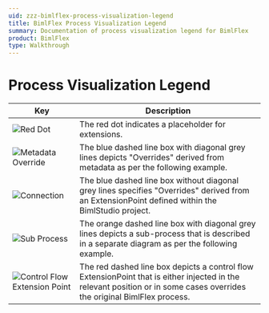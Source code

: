 ```yaml
---
uid: zzz-bimlflex-process-visualization-legend
title: BimlFlex Process Visualization Legend
summary: Documentation of process visualization legend for BimlFlex
product: BimlFlex
type: Walkthrough
---
```

# Process Visualization Legend

<!-- TODO: Delete-->

|Key|Description|
|--- |--- |
|<img src="images/bimlflex-ss-v5-legend-red-dot.png" alt="Red Dot" />|The red dot indicates a placeholder for extensions.|
|<img src="images/bimlflex-ss-v5-legend-metadata-override.png" alt="Metadata Override" />|The blue dashed line box with diagonal grey lines depicts "Overrides" derived from metadata as per the following example.|
|<img src="images/bimlflex-ss-v5-legend-extension-point.png" alt="Connection" />|The blue dashed line box without diagonal grey lines specifies "Overrides" derived from an ExtensionPoint defined within the BimlStudio project.|
|<img src="images/bimlflex-ss-v5-legend-sub-process.png" alt="Sub Process" />|The orange dashed line box with diagonal grey lines depicts a sub-process that is described in a separate diagram as per the following example.|
|<img src="images/bimlflex-ss-v5-legend-control-flow-extension-point.png" alt="Control Flow Extension Point" />|The red dashed line box depicts a control flow ExtensionPoint that is either injected in the relevant position or in some cases overrides the original BimlFlex process.|
